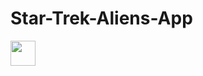 # Star-Trek-Aliens-App

<img src="[https://media.giphy.com/media/vFKqnCdLPNOKc/giphy.gif](https://media.giphy.com/media/aMmJ48fUCaVCix7R4D/giphy.gif)" width="40" height="40" />
